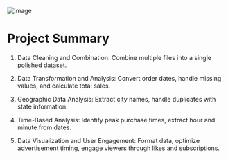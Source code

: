 ![image](https://github.com/user-attachments/assets/4becdd2f-0a3a-40a1-8dbf-0225d4cc5218)


# Project Summary 

1. Data Cleaning and Combination: Combine multiple files into a single polished dataset.

2. Data Transformation and Analysis: Convert order dates, handle missing values, and calculate total sales.

3. Geographic Data Analysis: Extract city names, handle duplicates with state information.

4. Time-Based Analysis: Identify peak purchase times, extract hour and minute from dates.

5. Data Visualization and User Engagement: Format data, optimize advertisement timing, engage viewers through likes and subscriptions.  
